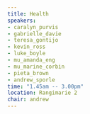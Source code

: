```yaml
---
title: Health
speakers:
- caralyn_purvis
- gabrielle_davie
- teresa_gontijo
- kevin_ross
- luke_boyle
- mu_amanda_eng
- mu_marine_corbin
- pieta_brown
- andrew_sporle
time: "1.45am -- 3.00pm"
location: Rangimarie 2
chair: andrew
---
```

